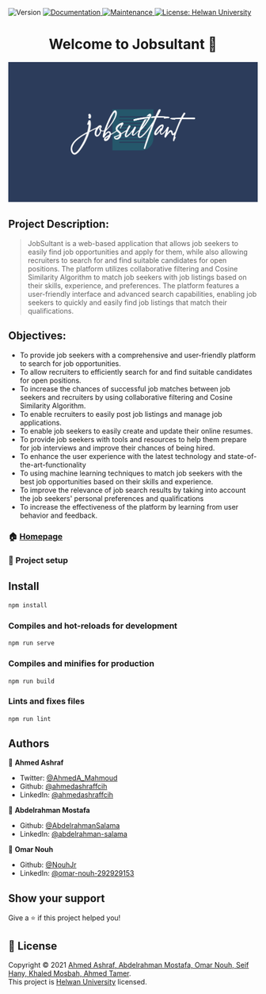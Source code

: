 <p>
  <img alt="Version" src="https://img.shields.io/badge/version-0.1.0-blue.svg?cacheSeconds=2592000" />
  <a href="https://github.com/ahmedashraffcih/Jobsultant#readme" target="_blank">
    <img alt="Documentation" src="https://img.shields.io/badge/documentation-yes-brightgreen.svg" />
  </a>
  <a href="https://github.com/ahmedashraffcih/Jobsultant/graphs/commit-activity" target="_blank">
    <img alt="Maintenance" src="https://img.shields.io/badge/Maintained%3F-yes-green.svg" />
  </a>
  <a href="https://github.com/ahmedashraffcih/Jobsultant/blob/master/LICENSE" target="_blank">
    <img alt="License: Helwan University" src="https://img.shields.io/github/license/ahmedashraffcih/Jobsultant" />
  </a>
</p>
<h1 align="center">Welcome to Jobsultant 👋</h1>

![JobSultant](src/assets/imgs/jobsultantlogo.png)



## Project Description:
> JobSultant is a web-based application that allows job seekers to easily find job opportunities and apply for them, while also allowing recruiters to search for and find suitable candidates for open positions. The platform utilizes collaborative filtering and Cosine Similarity Algorithm to match job seekers with job listings based on their skills, experience, and preferences. The platform features a user-friendly interface and advanced search capabilities, enabling job seekers to quickly and easily find job listings that match their qualifications.

## Objectives:

- To provide job seekers with a comprehensive and user-friendly platform to search for job opportunities.
- To allow recruiters to efficiently search for and find suitable candidates for open positions.
- To increase the chances of successful job matches between job seekers and recruiters by using collaborative filtering and Cosine Similarity Algorithm.
- To enable recruiters to easily post job listings and manage job applications.
- To enable job seekers to easily create and update their online resumes.
- To provide job seekers with tools and resources to help them prepare for job interviews and improve their chances of being hired.
- To enhance the user experience with the latest technology and state-of-the-art-functionality
- To using machine learning techniques to match job seekers with the best job opportunities based on their skills and experience.
- To improve the relevance of job search results by taking into account the job seekers' personal preferences and qualifications
- To increase the effectiveness of the platform by learning from user behavior and feedback.

### 🏠 [Homepage](https://github.com/ahmedashraffcih/Jobsultant/blob/master/src/views/Home.vue)

### 🔌 Project setup

## Install
```sh
npm install
```

### Compiles and hot-reloads for development
```sh
npm run serve
```

### Compiles and minifies for production
```sh
npm run build
```

### Lints and fixes files
```sh
npm run lint
```

## Authors

👤 **Ahmed Ashraf**

* Twitter: [@AhmedA\_Mahmoud](https://twitter.com/AhmedA\_Mahmoud)
* Github: [@ahmedashraffcih](https://github.com/ahmedashraffcih)
* LinkedIn: [@ahmedashraffcih](https://linkedin.com/in/ahmedashraffcih)

👤 **Abdelrahman Mostafa**

* Github: [@AbdelrahmanSalama](https://github.com/AbdelrahmanSalama)
* LinkedIn: [@abdelrahman-salama](https://linkedin.com/in/abdelrahman-salama)

👤 **Omar Nouh**

* Github: [@NouhJr](https://github.com/NouhJr)
* LinkedIn: [@omar-nouh-292929153](https://linkedin.com/in/omar-nouh-292929153)


## Show your support

Give a ⭐️ if this project helped you!

## 📝 License

Copyright © 2021 [Ahmed Ashraf, Abdelrahman Mostafa, Omar Nouh, Seif Hany, Khaled Mosbah, Ahmed Tamer](https://github.com/ahmedashraffcih).<br />
This project is [Helwan University](https://github.com/ahmedashraffcih/Jobsultant/blob/master/LICENSE) licensed.
